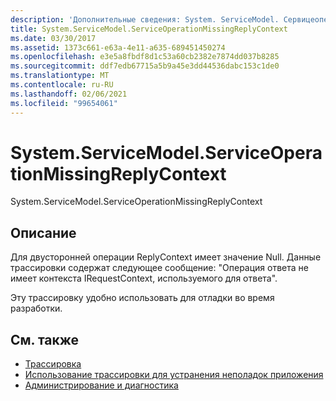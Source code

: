 ```yaml
---
description: 'Дополнительные сведения: System. ServiceModel. Сервицеоператионмиссингрепликонтекст'
title: System.ServiceModel.ServiceOperationMissingReplyContext
ms.date: 03/30/2017
ms.assetid: 1373c661-e63a-4e11-a635-689451450274
ms.openlocfilehash: e3e5a8fbdf8d1c53a60cb2382e7874dd037b8285
ms.sourcegitcommit: ddf7edb67715a5b9a45e3dd44536dabc153c1de0
ms.translationtype: MT
ms.contentlocale: ru-RU
ms.lasthandoff: 02/06/2021
ms.locfileid: "99654061"
---
```

# <a name="systemservicemodelserviceoperationmissingreplycontext"></a>System.ServiceModel.ServiceOperationMissingReplyContext

System.ServiceModel.ServiceOperationMissingReplyContext  
  
## <a name="description"></a>Описание  

 Для двусторонней операции ReplyContext имеет значение Null. Данные трассировки содержат следующее сообщение: "Операция ответа не имеет контекста IRequestContext, используемого для ответа".  
  
 Эту трассировку удобно использовать для отладки во время разработки.  
  
## <a name="see-also"></a>См. также

- [Трассировка](index.md)
- [Использование трассировки для устранения неполадок приложения](using-tracing-to-troubleshoot-your-application.md)
- [Администрирование и диагностика](../index.md)
